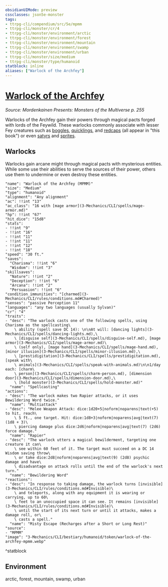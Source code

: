 ```yaml
---
obsidianUIMode: preview
cssclasses: json5e-monster
tags:
- ttrpg-cli/compendium/src/5e/mpmm
- ttrpg-cli/monster/cr/4
- ttrpg-cli/monster/environment/arctic
- ttrpg-cli/monster/environment/forest
- ttrpg-cli/monster/environment/mountain
- ttrpg-cli/monster/environment/swamp
- ttrpg-cli/monster/environment/urban
- ttrpg-cli/monster/size/medium
- ttrpg-cli/monster/type/humanoid
statblock: inline
aliases: ["Warlock of the Archfey"]
---
```

# [Warlock of the Archfey](3-Mechanics\CLI\bestiary\humanoid/warlock-of-the-archfey-mpmm.md)
*Source: Mordenkainen Presents: Monsters of the Multiverse p. 255*  

Warlocks of the Archfey gain their powers through magical pacts forged with lords of the Feywild. These warlocks commonly associate with lesser Fey creatures such as [boggles](3-Mechanics/CLI/bestiary/fey/boggle-mpmm.md), [quicklings](3-Mechanics/CLI/bestiary/fey/quickling-mpmm.md), and [redcaps](3-Mechanics/CLI/bestiary/fey/redcap-mpmm.md) (all appear in "this book") or even [satyrs](3-Mechanics/CLI/bestiary/fey/satyr.md) and [sprites](3-Mechanics/CLI/bestiary/fey/sprite.md).

## Warlocks

Warlocks gain arcane might through magical pacts with mysterious entities. While some use their abilities to serve the sources of their power, others use them to undermine or even destroy these entities.

```statblock
"name": "Warlock of the Archfey (MPMM)"
"size": "Medium"
"type": "humanoid"
"alignment": "Any alignment"
"ac": !!int "13"
"ac_class": "16 with [mage armor](3-Mechanics/CLI/spells/mage-armor.md)"
"hp": !!int "67"
"hit_dice": "15d8"
"stats":
- !!int "9"
- !!int "16"
- !!int "11"
- !!int "11"
- !!int "12"
- !!int "18"
"speed": "30 ft."
"saves":
  "Charisma": !!int "6"
  "Wisdom": !!int "3"
"skillsaves":
  "Nature": !!int "2"
  "Deception": !!int "6"
  "Arcana": !!int "2"
  "Persuasion": !!int "6"
"condition_immunities": "[charmed](3-Mechanics/CLI/rules/conditions.md#Charmed)"
"senses": "passive Perception 11"
"languages": "any two languages (usually Sylvan)"
"cr": "4"
"traits":
- "desc": "The warlock casts one of the following spells, using Charisma as the spellcasting\
    \ ability (spell save DC 14): \n\nAt will: [dancing lights](3-Mechanics/CLI/spells/dancing-lights.md),\
    \ [disguise self](3-Mechanics/CLI/spells/disguise-self.md), [mage armor](3-Mechanics/CLI/spells/mage-armor.md)\
    \ (self only), [mage hand](3-Mechanics/CLI/spells/mage-hand.md), [minor illusion](3-Mechanics/CLI/spells/minor-illusion.md),\
    \ [prestidigitation](3-Mechanics/CLI/spells/prestidigitation.md), [speak with\
    \ animals](3-Mechanics/CLI/spells/speak-with-animals.md)\n\n1/day each: [charm\
    \ person](3-Mechanics/CLI/spells/charm-person.md), [dimension door](3-Mechanics/CLI/spells/dimension-door.md),\
    \ [hold monster](3-Mechanics/CLI/spells/hold-monster.md)"
  "name": "Spellcasting"
"actions":
- "desc": "The warlock makes two Rapier attacks, or it uses Bewildering Word twice."
  "name": "Multiattack"
- "desc": "Melee Weapon Attack: dice:1d20+5|noform|noparens|text(+5) to hit, reach\
    \ 5 ft., one target. Hit: dice:1d8+3|noform|noparens|avg|text(7) (1d8 + 3)\
    \ piercing damage plus dice:2d6|noform|noparens|avg|text(7) (2d6) force damage."
  "name": "Rapier"
- "desc": "The warlock utters a magical bewilderment, targeting one creature it can\
    \ see within 60 feet of it. The target must succeed on a DC 14 Wisdom saving throw\
    \ or take dice:2d8|noform|noparens|avg|text(9) (2d8) psychic damage and have\
    \ disadvantage on attack rolls until the end of the warlock's next turn."
  "name": "Bewildering Word"
"reactions":
- "desc": "In response to taking damage, the warlock turns [invisible](3-Mechanics/CLI/rules/conditions.md#Invisible)\
    \ and teleports, along with any equipment it is wearing or carrying, up to 60\
    \ feet to an unoccupied space it can see. It remains [invisible](3-Mechanics/CLI/rules/conditions.md#Invisible)\
    \ until the start of its next turn or until it attacks, makes a damage roll, or\
    \ casts a spell."
  "name": "Misty Escape (Recharges after a Short or Long Rest)"
"source":
- "MPMM"
"image": "3-Mechanics/CLI/bestiary/humanoid/token/warlock-of-the-archfey-mpmm.webp"
```
^statblock

## Environment

arctic, forest, mountain, swamp, urban